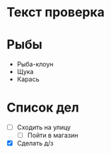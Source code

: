 # Текст проверка

# Рыбы
* Рыба-клоун
* Щука
* Карась
# Список дел
* [ ] Сходить на улицу
    * [ ] Пойти в магазин
* [X] Сделать д/з
